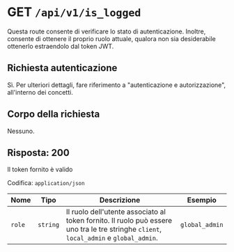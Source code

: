 # GET `/api/v1/is_logged`

Questa route consente di verificare lo stato di autenticazione. Inoltre, consente di ottenere il proprio ruolo attuale, qualora non sia desiderabile ottenerlo estraendolo dal token JWT.

## Richiesta autenticazione

Sì. Per ulteriori dettagli, fare riferimento a "autenticazione e autorizzazione", all'interno dei concetti.
<!-- TODO: passare ad usare la citazione @procedura_autenticazione -->

## Corpo della richiesta

Nessuno.

## Risposta: 200

Il token fornito è valido

Codifica: `application/json`

| Nome | Tipo | Descrizione | Esempio |
|------------ |---------- |-------------------------------------------- |----------- |
| `role` | `string` | Il ruolo dell'utente associato al token fornito. Il ruolo può essere uno tra le tre stringhe `client`, `local_admin` e `global_admin`. | `global_admin` |
